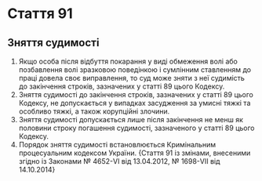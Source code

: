 Cтаття 91
====
Зняття судимості
----
1. Якщо особа після відбуття покарання у виді обмеження волі або позбавлення волі зразковою поведінкою і сумлінним ставленням до праці довела своє виправлення, то суд може зняти з неї судимість до закінчення строків, зазначених у статті 89 цього Кодексу.
2. Зняття судимості до закінчення строків, зазначених у статті 89 цього Кодексу, не допускається у випадках засудження за умисні тяжкі та особливо тяжкі, а також корупційні злочини.
3. Зняття судимості допускається лише після закінчення не менш як половини строку погашення судимості, зазначеного у статті 89 цього Кодексу.
4. Порядок зняття судимості встановлюється Кримінальним процесуальним кодексом України.
{Стаття 91 із змінами, внесеними згідно із Законами № 4652-VI від 13.04.2012, № 1698-VII від 14.10.2014}
